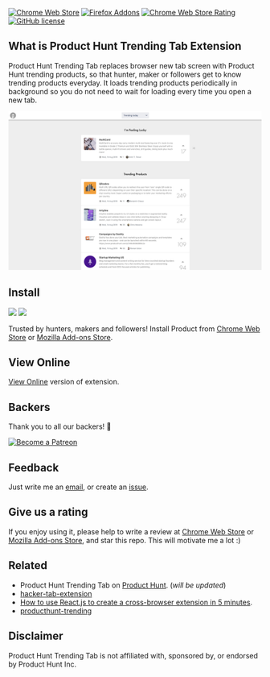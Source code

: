 [![Chrome Web Store](https://img.shields.io/chrome-web-store/v/kfdccmmkggolbggggimdgbfgfgalgkjo.svg?colorB=%234FC828&style=flat)](https://chrome.google.com/webstore/detail/product-hunt-trending-tab/kfdccmmkggolbggggimdgbfgfgalgkjo)
[![Firefox Addons](https://img.shields.io/amo/v/product-hunt-trending-tab.svg?color=234FC828)](https://addons.mozilla.org/firefox/addon/product-hunt-trending-tab/)
[![Chrome Web Store Rating](https://img.shields.io/chrome-web-store/stars/ibomigipadcieapbemkegkmadbbanbgm.svg?colorB=%234FC828&label=rating&style=flat)](https://chrome.google.com/webstore/detail/product-hunt-trending-tab/kfdccmmkggolbggggimdgbfgfgalgkjo/reviews)
[![GitHub license](https://img.shields.io/badge/license-MIT-blue.svg?style=flat)](https://github.com/omergulen/producthunt-trending-extension/LICENSE)


## What is Product Hunt Trending Tab Extension

Product Hunt Trending Tab replaces browser new tab screen with Product Hunt trending products, so that hunter, maker or followers get to know trending products everyday. It loads trending products periodically in background so you do not need to wait for loading every time you open a new tab.

![screenshot](./images/1280x800.jpg)

## Install

<a href="https://chrome.google.com/webstore/detail/product-hunt-trending-tab/kfdccmmkggolbggggimdgbfgfgalgkjo"><img src="https://raw.githubusercontent.com/alrra/browser-logos/master/src/chrome/chrome_128x128.png" width="48" /></a>
<a href="https://addons.mozilla.org/firefox/addon/product-hunt-trending-tab/"><img src="https://raw.githubusercontent.com/alrra/browser-logos/master/src/firefox/firefox_128x128.png" width="48" /></a>

Trusted by hunters, makers and followers! Install Product from [Chrome Web Store](https://chrome.google.com/webstore/detail/product-hunt-trending-tab/kfdccmmkggolbggggimdgbfgfgalgkjo) or [Mozilla Add-ons Store](https://addons.mozilla.org/firefox/addon/product-hunt-trending-tab/).

## View Online

[View Online](https://producthunt-trending-extension.now.sh/) version of extension.

## Backers

Thank you to all our backers! 🙏

<a href="https://www.patreon.com/omergulen" target="_blank"><img src="https://c5.patreon.com/external/logo/become_a_patron_button.png" alt="Become a Patreon" style="height: auto !important;width: auto !important;" ></a>

## Feedback

Just write me an [email](mailto:omrglen@gmail.com), or create an [issue](issues).

## Give us a rating

If you enjoy using it, please help to write a review at [Chrome Web Store](https://chrome.google.com/webstore/detail/product-hunt-trending-tab/kfdccmmkggolbggggimdgbfgfgalgkjo) or [Mozilla Add-ons Store](https://addons.mozilla.org/firefox/addon/product-hunt-trending-tab/), and star this repo. This will motivate me a lot :)

## Related

- Product Hunt Trending Tab on [Product Hunt](https://github.com/omergulen/producthunt-trending-extension). (_will be updated_)
- [hacker-tab-extension](https://github.com/huchenme/hacker-tab-extension)
- [How to use React.js to create a cross-browser extension in 5 minutes](https://levelup.gitconnected.com/how-to-use-react-js-to-create-chrome-extension-in-5-minutes-2ddb11899815?source=friends_link&sk=055e5c73e0dd11fd8cb25130242f388e).
- [producthunt-trending](https://github.com/xiaomingplus/producthunt-trending)

## Disclaimer

Product Hunt Trending Tab is not affiliated with, sponsored by, or endorsed by Product Hunt Inc.
